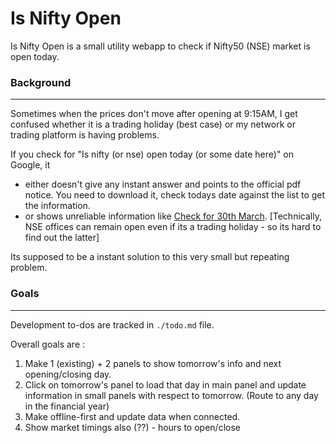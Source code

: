Is Nifty Open
=============

Is Nifty Open is a small utility webapp to check if Nifty50 (NSE) market is open today.

### Background
------------

Sometimes when the prices don't move after opening at 9:15AM, I get confused whether it is a trading holiday (best case) or my network or trading platform is having problems.

If you check for "Is nifty (or nse) open today (or some date here)" on Google, it
* either doesn't give any instant answer and points to the official pdf notice. You need to download it, check todays date against the list to get the information.
* or shows unreliable information like [Check for 30th March](https://www.google.co.in/search?q=is+nse+open+on+30th+march+2018). [Technically, NSE offices can remain open even if its a trading holiday - so its hard to find out the latter]

Its supposed to be a instant solution to this very small but repeating problem.

### Goals
----------

Development to-dos are tracked in `./todo.md` file.

Overall goals are :
1. Make 1 (existing) + 2 panels to show tomorrow's info and next opening/closing day.
2. Click on tomorrow's panel to load that day in main panel and update information in small panels with respect to tomorrow. (Route to any day in the financial year)
3. Make offline-first and update data when connected.
4. Show market timings also (??) - hours to open/close
